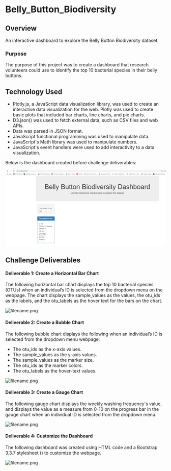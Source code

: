 # Belly_Button_Biodiversity

## Overview

An interactive dashboard to explore the Belly Button Biodiversity dataset.

### Purpose

The purpose of this project was to create a dashboard that research volunteers could use to identify the top 10 bacterial species in their belly buttons.

## Technology Used

- Plotly.js, a JavaScript data visualization library, was used to create an interactive data visualization for the web. Plotly was used to create basic plots that included bar charts, line charts, and pie charts.
- D3.json() was used to fetch external data, such as CSV files and web APIs.
- Data was parsed in JSON format.
- JavaScript functional programming was used to manipulate data.
- JavaScript's Math library was used to manipulate numbers.
- JavaScript's event handlers were used to add interactivity to a data visualization.

Below is the dashboard created before challenge deliverables:

![Dashboard_original.png](https://github.com/KimberlyCrawford/Belly_Button_Biodiversity/blob/main/Images/Dashboard_original.png)

## Challenge Deliverables

#### Deliverable 1: Create a Horizontal Bar Chart

The following horizontal bar chart displays the top 10 bacterial species (OTUs) when an individual’s ID is selected from the dropdown menu on the webpage. The chart displays the sample_values as the values, the otu_ids as the labels, and the otu_labels as the hover text for the bars on the chart.

![filename.png](https://github.com/KimberlyCrawford/Belly_Button_Biodiversity/blob/main/filename.png)

#### Deliverable 2: Create a Bubble Chart 

The following bubble chart displays the following when an individual’s ID is selected from the dropdown menu webpage: 

- The otu_ids as the x-axis values.
- The sample_values as the y-axis values.
- The sample_values as the marker size.
- The otu_ids as the marker colors.
- The otu_labels as the hover-text values.

![filename.png](https://github.com/KimberlyCrawford/Belly_Button_Biodiversity/blob/main/filename.png)

#### Deliverable 3: Create a Gauge Chart

The following gauge chart displays the weekly washing frequency's value, and displays the value as a measure from 0-10 on the progress bar in the gauge chart when an individual ID is selected from the dropdown menu.

![filename.png](https://github.com/KimberlyCrawford/Belly_Button_Biodiversity/blob/main/filename.png)

#### Deliverable 4: Customize the Dashboard

The following dashboard was created using HTML code and a Bootstrap 3.3.7 stylesheet (<link rel="stylesheet" href="https://maxcdn.bootstrapcdn.com/bootstrap/3.3.7/css/bootstrap.min.css">) to customize the webpage.

![filename.png](https://github.com/KimberlyCrawford/Belly_Button_Biodiversity/blob/main/filename.png)

